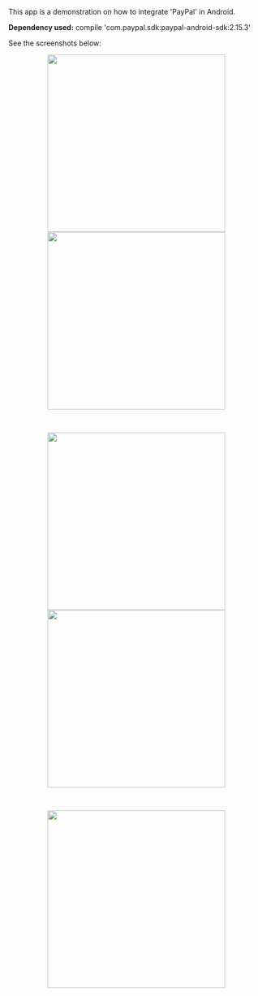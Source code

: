 This app is a demonstration on how to integrate 'PayPal' in Android.<br />

<b>Dependency used:</b> compile 'com.paypal.sdk:paypal-android-sdk:2.15.3'<br />

See the screenshots below:<br />

<p align="center">
  <img src="https://github.com/CodeSpurt/PayPalPaymentIntegrationExample/blob/master/app/src/main/res/drawable/screenshot_1.png" width="350"/>
  <img src="https://github.com/CodeSpurt/PayPalPaymentIntegrationExample/blob/master/app/src/main/res/drawable/screenshot_2.png" width="350"/>
</p>

<br />

<p align="center">
  <img src="https://github.com/CodeSpurt/PayPalPaymentIntegrationExample/blob/master/app/src/main/res/drawable/screenshot_3.png" width="350"/>
  <img src="https://github.com/CodeSpurt/PayPalPaymentIntegrationExample/blob/master/app/src/main/res/drawable/screenshot_4.png" width="350"/>
</p>

<br />

<p align="center">
  <img src="https://github.com/CodeSpurt/PayPalPaymentIntegrationExample/blob/master/app/src/main/res/drawable/screenshot_5.png" width="350"/>
</p>
